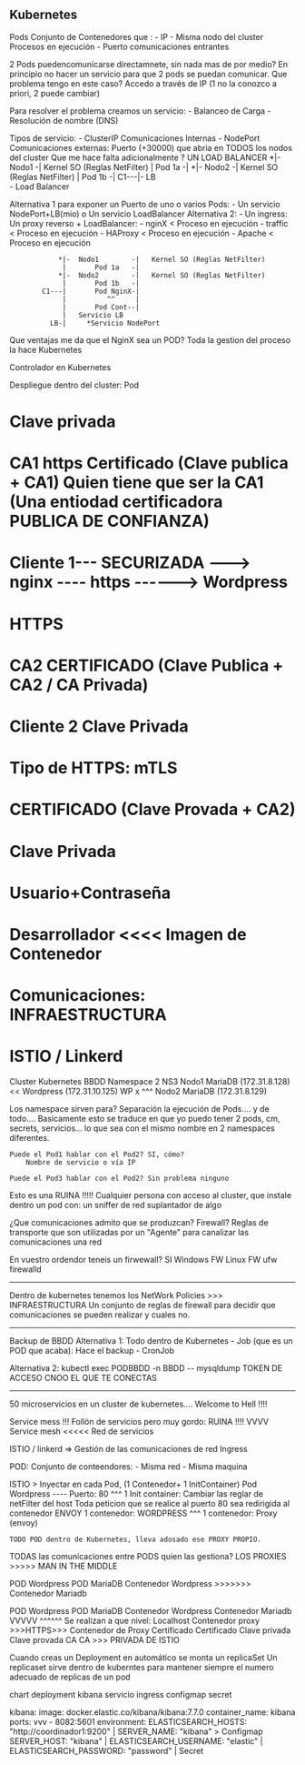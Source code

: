 Kubernetes
-----------
Pods
    Conjunto de Contenedores que :
        - IP
        - Misma nodo del cluster
    Procesos en ejecución
        - Puerto comunicaciones entrantes
    
2 Pods puedencomunicarse directamnete, sin nada mas de por medio?
    En principio no hacer un servicio para que 2 pods se puedan comunicar.
        Que problema tengo en este caso? Accedo a través de IP (1 no la conozco a priori, 2 puede cambiar)

Para resolver el problema creamos un servicio:
    - Balanceo de Carga
    - Resolución de nombre (DNS)
    
Tipos de servicio:
    - ClusterIP
        Comunicaciones Internas
    - NodePort
        Comunicaciones externas:
            Puerto (+30000) que abria en TODOS los nodos del cluster
            Que me hace falta adicionalmente ? UN LOAD BALANCER
                *|-  Nodo1       -|   Kernel SO (Reglas NetFilter)
                 |       Pod 1a  -|
                *|-  Nodo2       -|   Kernel SO (Reglas NetFilter)
                 |       Pod 1b  -|
            C1---|-  LB    
    - Load Balancer

Alternativa 1 para exponer un Puerto de uno o varios Pods:
    - Un servicio NodePort+LB(mio)   o    Un servicio LoadBalancer
Alternativa 2:
    - Un ingress: Un proxy reverso + LoadBalancer:
        - nginX        < Proceso en ejecución
        - traffic      < Proceso en ejecución
        - HAProxy      < Proceso en ejecución
        - Apache       < Proceso en ejecución
        
                *|-  Nodo1        -|   Kernel SO (Reglas NetFilter)
                 |       Pod 1a   -|
                *|-  Nodo2        -|   Kernel SO (Reglas NetFilter)
                 |       Pod 1b   -|
            C1---|       Pod NginX-|
                 |          ^^     |
                 |       Pod Cont--|
                 |   Servicio LB
              LB-|     *Servicio NodePort

Que ventajas me da que el NginX sea un POD?
    Toda la gestion del proceso la hace Kubernetes
    
Controlador en Kubernetes

Despliegue dentro del cluster:
    Pod
    
    
    

#                               Clave privada
#      CA1         https        Certificado (Clave publica + CA1) Quien tiene que ser la CA1 (Una entiodad certificadora PUBLICA DE CONFIANZA)
#   Cliente 1--- SECURIZADA ---> nginx ---- https           ------> Wordpress
#                                                                  HTTPS
#                                CA2                               CERTIFICADO (Clave Publica + CA2 / CA Privada)
#   Cliente 2                                                         Clave Privada
#                                           Tipo de HTTPS: mTLS
#                               CERTIFICADO (Clave Provada + CA2)
#                               Clave Privada
#   Usuario+Contraseña
#                                                                   Desarrollador <<<< Imagen de Contenedor

# Comunicaciones: INFRAESTRUCTURA

# ISTIO / Linkerd


Cluster Kubernetes
                         BBDD                                  Namespace 2                  NS3
    Nodo1               MariaDB (172.31.8.128)         <<    Wordpress (172.31.10.125)      WP x
                          ^^^
    Nodo2               MariaDB (172.31.8.129)
    
    
Los namespace sirven para?
Separación la ejecución de Pods.... y de todo....
    Basicamente esto se traduce en que yo puedo tener 2 pods, cm, secrets, servicios... lo que sea
    con el mismo nombre en 2 namespaces diferentes.
    
    Puede el Pod1 hablar con el Pod2? SI, cómo?
        Nombre de servicio o vía IP
        
    Puede el Pod3 hablar con el Pod2? Sin problema ninguno

Esto es una RUINA !!!!!
Cualquier persona con acceso al cluster, que instale dentro un pod con:
    un sniffer de red
    suplantador de algo 

¿Que comunicaciones admito que se produzcan?
Firewall?
    Reglas de transporte que son utilizadas por un "Agente" para canalizar las comunicaciones una red
    
En vuestro ordendor teneis un firwewall? SI
    Windows FW
    Linux FW
        ufw
        firewalld
        
--------
Dentro de kubernetes tenemos los NetWork Policies   >>>   INFRAESTRUCTURA
Un conjunto de reglas de firewall para decidir que comunicaciones se pueden realizar y cuales no.


----------
Backup de BBDD
Alternativa 1: Todo dentro de Kubernetes
    - Job (que es un POD que acaba): Hace el backup
    - CronJob

Alternativa 2: kubectl exec PODBBDD -n BBDD -- mysqldump
    TOKEN DE ACCESO CNOO EL QUE TE CONECTAS
    
---------
50 microservicios en un cluster de kubernetes....
    Welcome to Hell !!!!
    
Service mess !!!  Follón de servicios pero muy gordo: RUINA !!!!
        VVVV
Service mesh     <<<<<     Red de servicios

ISTIO / linkerd => 
    Gestión de las comunicaciones de red
    Ingress
    

POD:
    Conjunto de conteendores:
        - Misma red
        - Misma maquina

ISTIO > Inyectar en cada Pod, (1 Contenedor+ 1 InitContainer)
    Pod Wordpress   ----   Puerto: 80
                            ^^^
        1 Init container: Cambiar las reglar de netFilter del host
            Toda peticion que se realice al puerto 80 sea redirigida al contenedor ENVOY
        1 contenedor: WORDPRESS
                        ^^^
        1 contenedor: Proxy (envoy)
    
    TODO POD dentro de Kubernetes, lleva adosado ese PROXY PROPIO.
    
TODAS las comunicaciones entre PODS quien las gestiona? LOS PROXIES   >>>>> MAN IN THE MIDDLE

POD Wordpress                       POD MariaDB
    Contenedor Wordpress   >>>>>>>   Contenedor Mariadb

POD Wordpress                       POD MariaDB
    Contenedor Wordpress             Contenedor Mariadb
        VVVVV                           ^^^^^^            Se realizan a que nivel: Localhost
    Contenedor proxy    >>>HTTPS>>>  Contenedor de Proxy
        Certificado                     Certificado
        Clave privada                   Clave provada
        CA                              CA   >>> PRIVADA DE ISTIO
        
        
Cuando creas un Deployment en automático se monta un replicaSet
Un replicaset sirve dentro de kuberntes para mantener siempre el numero adecuado de replicas de un pod



chart 
deployment kibana
servicio
ingress
configmap
secret

  kibana:
    image: docker.elastic.co/kibana/kibana:7.7.0
    container_name: kibana
    ports:
        vvv
      - 8082:5601
    environment:
      ELASTICSEARCH_HOSTS: "http://coordinador1:9200"   |
      SERVER_NAME: "kibana"                             > Configmap
      SERVER_HOST: "kibana"                             |
      ELASTICSEARCH_USERNAME: "elastic"             |
      ELASTICSEARCH_PASSWORD: "password"            |  Secret